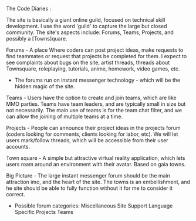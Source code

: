 The Code Diaries :

The site is basically a giant online guild, focused on technical skill development. I use the word 'guild' to capture the large but closed community. 
The site's aspects include: Forums, Teams, Projects, and possibly a [Towns]quare. 

Forums - A place Where coders can post project ideas, make requests to find teammates or request that projects be completed for them. I expect to see complaints about bugs on the site, artist threads, threads about Townsquare, roleplaying, tutorials, anime, homework, video games, etc.
   -  The forums run on instant messenger technology  - which will be the hidden magic of the site.

Teams - Users have the option to create and join teams, which are like MMO parties. Teams have team leaders, and are typically small in size but not necessarily. The main use of teams is for the team chat filter, and we can allow the joining of multiple teams at a time. 

Projects - People can announce their project ideas in the projects forum (coders looking for comments, clients looking for labor, etc). We will let users mark/follow threads, which will be accessible from their user accounts. 

Town square - A simple but attractive virtual reality application, which lets users roam around an environment with their avatar. Based on gaia towns. 

Big Picture - The large instant messenger forum should be the main attraction imo, and the heart of the site. The towns is an embellishment, and he site should be able to fully function without it for me to consider it correct. 
   - Possible forum categories: 
    Miscellaneous 
    Site Support
    Language Specific 
    Projects
    Teams